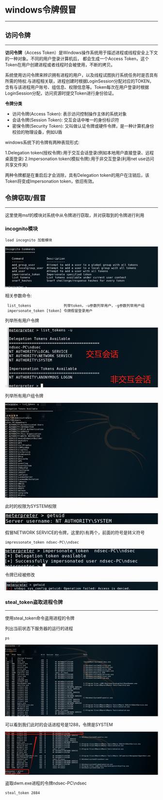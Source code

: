 # windows令牌假冒

------





## 访问令牌

------

**访问令牌**（Access Token）是Windows操作系统用于描述进程或线程安全上下文的一种对象。不同的用户登录计算机后， 都会生成一个Access Token，这个Token在用户创建进程或者线程时会被使用，不断的拷贝。

系统使用访问令牌来辨识拥有进程的用户，以及线程试图执行系统任务时是否具有所需的特权.与进程相关联，进程创建时根据LoginSession分配对应的TOKEN，含有与该进程用户账号、组信息、权限信息等。Token每次在用户登录时根据LoginSession分配，访问资源时提交Token进行身份验证。



**令牌分类**

- 访问令牌(Access Token): 表示访问控制操作主体的系统对象
- 会话令牌(Session Token): 交互会话中唯一的身份标识符
- 密保令牌(Security Token): 又叫做认证令牌或硬件令牌，是一种计算机身份校验的物理设备，例如U盾



windows系统下的令牌有两种表现形式:

1.Delegation token(授权令牌):用于交互会话登录(例如本地用户直接登录、远程桌面登录)
2.Impersonation token(模拟令牌):用于非交互登录(利用net use访问共享文件夹)

两种令牌都是在重启后才会消除，具有Delegation token的用户在注销后，该Token将变成Impersonation token，依旧有效。



## 令牌窃取/假冒

------

这里使用msf的模块对系统中从令牌进行窃取，并对获取到的令牌进行利用



### incognito模块

```
load incognito 加载模块
```

![image-20211021210024276](windows令牌假冒.assets/image-20211021210024276.png)

相关参数命令:

```
 list_tokens               列举token，-u参数列举用户，-g参数列举用户组
 impersonate_token [token] 令牌假冒登录用户
```



列举所有用户令牌

![image-20211021210254864](windows令牌假冒.assets/image-20211021210254864.png)



列举所有用户组令牌

![image-20211021210343650](windows令牌假冒.assets/image-20211021210343650.png)



此时的权限为SYSTEM权限

![image-20211021211343377](windows令牌假冒.assets/image-20211021211343377.png)



假冒NETWORK SERVICE的令牌，这里的\有两个，前面的符号是转义符号

```
impressonate_token ndsec-PC\\ndsec
```

![image-20211021211257111](windows令牌假冒.assets/image-20211021211257111.png)



令牌已经被修改

![image-20211021211407856](windows令牌假冒.assets/image-20211021211407856.png)



### steal_token盗取进程令牌

------

使用steal_token命令盗用进程的令牌



列出当前状态下服务器的运行的进程

```
ps
```

![image-20211021212304540](windows令牌假冒.assets/image-20211021212304540.png)



可以看到我们此时的会话进程号是1288，令牌是SYSTEM

![image-20211021212412558](windows令牌假冒.assets/image-20211021212412558.png)



盗取dwm.exe进程的令牌ndsec-PC\ndsec

```
steal_token 2884
```

